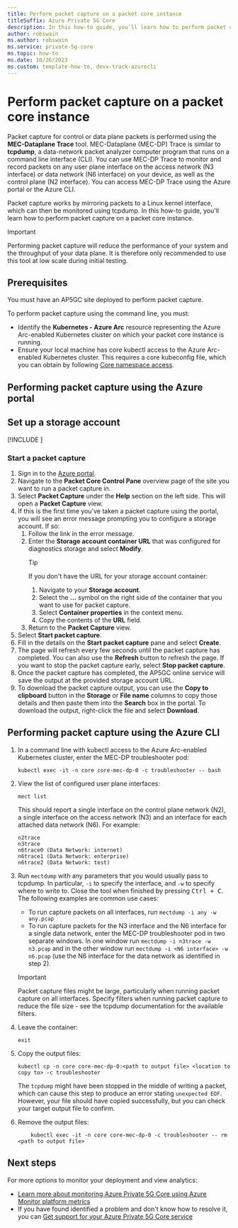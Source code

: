 ```yaml
---
title: Perform packet capture on a packet core instance
titleSuffix: Azure Private 5G Core
description: In this how-to guide, you'll learn how to perform packet capture on the control plane or data plane on a packet core instance. 
author: robswain
ms.author: robswain
ms.service: private-5g-core
ms.topic: how-to
ms.date: 10/26/2023
ms.custom: template-how-to, devx-track-azurecli
---
```


# Perform packet capture on a packet core instance

Packet capture for control or data plane packets is performed using the **MEC-Dataplane Trace** tool. MEC-Dataplane (MEC-DP) Trace is similar to **tcpdump**, a data-network packet analyzer computer program that runs on a command line interface (CLI). You can use MEC-DP Trace to monitor and record packets on any user plane interface on the access network (N3 interface) or data network (N6 interface) on your device, as well as the control plane (N2 interface). You can access MEC-DP Trace using the Azure portal or the Azure CLI.

Packet capture works by mirroring packets to a Linux kernel interface, which can then be monitored using tcpdump. In this how-to guide, you'll learn how to perform packet capture on a packet core instance.

> [!IMPORTANT]
> Performing packet capture will reduce the performance of your system and the throughput of your data plane. It is therefore only recommended to use this tool at low scale during initial testing.

## Prerequisites

You must have an AP5GC site deployed to perform packet capture.

To perform packet capture using the command line, you must:

- Identify the **Kubernetes - Azure Arc** resource representing the Azure Arc-enabled Kubernetes cluster on which your packet core instance is running.
- Ensure your local machine has core kubectl access to the Azure Arc-enabled Kubernetes cluster. This requires a core kubeconfig file, which you can obtain by following [Core namespace access](set-up-kubectl-access.md#core-namespace-access).

## Performing packet capture using the Azure portal

## Set up a storage account

[!INCLUDE [](includes/include-diagnostics-storage-account-setup.md)]

### Start a packet capture

1. Sign in to the [Azure portal](https://portal.azure.com/).
1. Navigate to the **Packet Core Control Pane** overview page of the site you want to run a packet capture in.
1. Select **Packet Capture** under the **Help** section on the left side. This will open a **Packet Capture** view.
1. If this is the first time you've taken a packet capture using the portal, you will see an error message prompting you to configure a storage account. If so:
    1. Follow the link in the error message.
    1. Enter the **Storage account container URL** that was configured for diagnostics storage and select **Modify**.
        > [!TIP]
        > If you don't have the URL for your storage account container:
        >
        >    1. Navigate to your **Storage account**.
        >    1. Select the **...** symbol on the right side of the container that you want to use for packet capture.
        >    1. Select **Container properties** in the context menu.
        >    1. Copy the contents of the **URL** field.
    1. Return to the **Packet Capture** view.
1. Select **Start packet capture**.
1. Fill in the details on the **Start packet capture** pane and select **Create**.
1. The page will refresh every few seconds until the packet capture has completed. You can also use the **Refresh** button to refresh the page. If you want to stop the packet capture early, select **Stop packet capture**.
1. Once the packet capture has completed, the AP5GC online service will save the output at the provided storage account URL.
1. To download the packet capture output, you can use the **Copy to clipboard** button in the **Storage** or **File name** columns to copy those details and then paste them into the **Search** box in the portal. To download the output, right-click the file and select **Download**.

## Performing packet capture using the Azure CLI

1. In a command line with kubectl access to the Azure Arc-enabled Kubernetes cluster, enter the MEC-DP troubleshooter pod:

    ```azurecli
    kubectl exec -it -n core core-mec-dp-0 -c troubleshooter -- bash
    ```

1. View the list of configured user plane interfaces:

    ```azurecli
    mect list
    ```

    This should report a single interface on the control plane network (N2), a single interface on the access network (N3) and an interface for each attached data network (N6). For example:

    ```azurecli
    n2trace
    n3trace
    n6trace0 (Data Network: internet)
    n6trace1 (Data Network: enterprise)
    n6trace2 (Data Network: test)
    ```

1. Run `mectdump` with any parameters that you would usually pass to tcpdump. In particular, `-i` to specify the interface, and `-w` to specify where to write to. Close the tool when finished by pressing <kbd>Ctrl + C</kbd>. The following examples are common use cases:
    - To run capture packets on all interfaces, run `mectdump -i any -w any.pcap`
    - To run capture packets for the N3 interface and the N6 interface for a single data network, enter the MEC-DP troubleshooter pod in two separate windows. In one window run `mectdump -i n3trace -w n3.pcap` and in the other window run `mectdump -i <N6 interface> -w n6.pcap` (use the N6 interface for the data network as identified in step 2).

    > [!IMPORTANT]
    > Packet capture files might be large, particularly when running packet capture on all interfaces. Specify filters when running packet capture to reduce the file size - see the tcpdump documentation for the available filters.

1. Leave the container:

    ```azurecli
    exit
    ```

1. Copy the output files:

    ```azurecli
    kubectl cp -n core core-mec-dp-0:<path to output file> <location to copy to> -c troubleshooter
    ```

    The `tcpdump` might have been stopped in the middle of writing a packet, which can cause this step to produce an error stating `unexpected EOF`. However, your file should have copied successfully, but you can check your target output file to confirm.

1. Remove the output files:

    ```azurecli
        kubectl exec -it -n core core-mec-dp-0 -c troubleshooter -- rm <path to output file>
    ```

## Next steps

For more options to monitor your deployment and view analytics:

- [Learn more about monitoring Azure Private 5G Core using Azure Monitor platform metrics](monitor-private-5g-core-with-platform-metrics.md)
- If you have found identified a problem and don't know how to resolve it, you can [Get support for your Azure Private 5G Core service](open-support-request.md)
